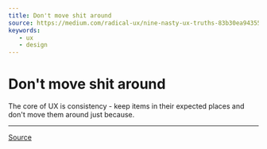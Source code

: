 ```yaml
---
title: Don't move shit around
source: https://medium.com/radical-ux/nine-nasty-ux-truths-83b30ea94355
keywords: 
   - ux
   - design
---
```


# Don't move shit around

The core of UX is consistency - keep items in their expected places and don't move them around just because.

----

[Source](https://medium.com/radical-ux/nine-nasty-ux-truths-83b30ea94355)